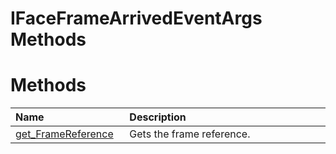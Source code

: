 IFaceFrameArrivedEventArgs Methods  
==================================  

<span id="publicmethodsSection"></span>

Methods  
=======  

<table>
<colgroup>
<col width="30%" />
<col width="60%" />
</colgroup>
<thead>
<tr class="header">
<th align="left">Name</th>
<th align="left">Description</th>
</tr>
</thead>
<tbody>
<tr class="odd">
<td align="left"><a href="Methods/get_FrameReference_Method.md">get_FrameReference</a></td>
<td align="left">Gets the frame reference.</td>
</tr>
</tbody>
</table>



<!--Please do not edit the data in the comment block below.-->
<!--
TOCTitle : IFaceFrameArrivedEventArgs Methods
RLTitle : IFaceFrameArrivedEventArgs Methods
KeywordK : IFaceFrameArrivedEventArgs interface, methods
KeywordA : Methods.T:Microsoft.Kinect.face.IFaceFrameArrivedEventArgs
AssetID : Methods.T:Microsoft.Kinect.face.IFaceFrameArrivedEventArgs
Locale : en-us
CommunityContent : 1
TargetOS : Windows
TopicType : kbSyntax
DocSet : K4Wv2
ProjType : K4Wv2Proj
Technology : Kinect for Windows
Product : Kinect for Windows SDK v2
productversion : 20
-->
